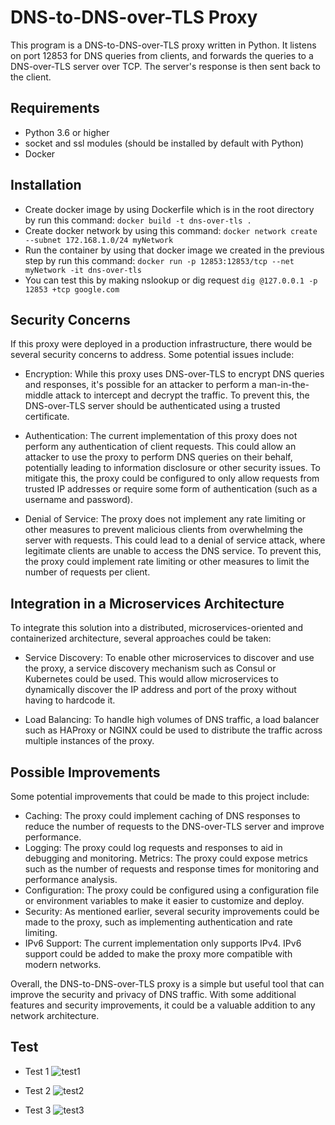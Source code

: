 # DNS-to-DNS-over-TLS Proxy

This program is a DNS-to-DNS-over-TLS proxy written in Python. It listens on port 12853 for DNS queries from clients, and forwards the queries to a DNS-over-TLS server over TCP. The server's response is then sent back to the client.

## Requirements
- Python 3.6 or higher
- socket and ssl modules (should be installed by default with Python)
- Docker

## Installation

- Create docker image by using Dockerfile which is in the root directory by run this command:
    `docker build -t dns-over-tls .`
- Create docker network by using this command:
    `docker network create --subnet 172.168.1.0/24 myNetwork`
- Run the container by using that docker image we created in the previous step by run this command:
    `docker run -p 12853:12853/tcp --net myNetwork -it dns-over-tls`
- You can test this by making nslookup or dig request
    `dig @127.0.0.1 -p 12853 +tcp google.com`

## Security Concerns

If this proxy were deployed in a production infrastructure, there would be several security concerns to address. Some potential issues include:

- Encryption: While this proxy uses DNS-over-TLS to encrypt DNS queries and responses, it's possible for an attacker to perform a man-in-the-middle attack to intercept and decrypt the traffic. To prevent this, the DNS-over-TLS server should be authenticated using a trusted certificate.

- Authentication: The current implementation of this proxy does not perform any authentication of client requests. This could allow an attacker to use the proxy to perform DNS queries on their behalf, potentially leading to information disclosure or other security issues. To mitigate this, the proxy could be configured to only allow requests from trusted IP addresses or require some form of authentication (such as a username and password).

- Denial of Service: The proxy does not implement any rate limiting or other measures to prevent malicious clients from overwhelming the server with requests. This could lead to a denial of service attack, where legitimate clients are unable to access the DNS service. To prevent this, the proxy could implement rate limiting or other measures to limit the number of requests per client.

## Integration in a Microservices Architecture
To integrate this solution into a distributed, microservices-oriented and containerized architecture, several approaches could be taken:

- Service Discovery: To enable other microservices to discover and use the proxy, a service discovery mechanism such as Consul or Kubernetes could be used. This would allow microservices to dynamically discover the IP address and port of the proxy without having to hardcode it.

- Load Balancing: To handle high volumes of DNS traffic, a load balancer such as HAProxy or NGINX could be used to distribute the traffic across multiple instances of the proxy.

## Possible Improvements
Some potential improvements that could be made to this project include:

- Caching: The proxy could implement caching of DNS responses to reduce the number of requests to the DNS-over-TLS server and improve performance.
- Logging: The proxy could log requests and responses to aid in debugging and monitoring.
Metrics: The proxy could expose metrics such as the number of requests and response times for monitoring and performance analysis.
- Configuration: The proxy could be configured using a configuration file or environment variables to make it easier to customize and deploy.
- Security: As mentioned earlier, several security improvements could be made to the proxy, such as implementing authentication and rate limiting.
- IPv6 Support: The current implementation only supports IPv4. IPv6 support could be added to make the proxy more compatible with modern networks.

Overall, the DNS-to-DNS-over-TLS proxy is a simple but useful tool that can improve the security and privacy of DNS traffic. With some additional features and security improvements, it could be a valuable addition to any network architecture.

## Test
- Test 1
![test1](https://user-images.githubusercontent.com/22475831/227200438-9fdc7d96-3ae1-4b5f-b0d2-9051f4c255c8.PNG)

- Test 2
![test2](https://user-images.githubusercontent.com/22475831/227200516-bbf28b6b-7cff-4f87-bec8-2ac9d855ef39.PNG)

- Test 3
![test3](https://user-images.githubusercontent.com/22475831/227200577-b3b6ff23-2fac-4008-93c9-4ca8d94c47de.PNG)
